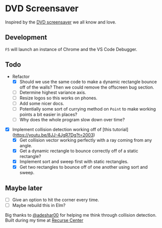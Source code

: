 # DVD Screensaver

Inspired by the [DVD screensaver](https://www.youtube.com/watch?v=-pdVUsCqd2U) we all know and love.  

## Development

`F5` will launch an instance of Chrome and the VS Code Debugger.

## Todo

- Refactor
    - [x] Should we use the same code to make a dynamic rectangle bounce off of the walls? Then we could remove the offscreen bug section.
    - [ ] Determine highest variance axis.
    - [ ] Resize logos so this works on phones.
    - [ ] Add some nicer docs.
    - [ ] Potentially some sort of currying method on `Point` to make working points a bit easier in places?
    - [ ] Why does the whole program slow down over time?
- [x] Implement collision detection working off of [this tutorial] (https://youtu.be/8JJ-4JgR7Dg?t=2003)
    - [x] Get collision vector working perfectly with a ray coming from any angle.
    - [x] Get a dynamic rectangle to bounce correctly off of a static rectangle?
    - [x] Implement sort and sweep first with static rectangles.
    - [x] Get two rectangles to bounce off of one another using sort and sweep.

## Maybe later
- [ ] Give an option to hit the corner every time.
- [ ] Maybe rebuild this in Elm?

Big thanks to [@adeshar00](https://github.com/adeshar00) for helping me think through collision detection.  
Built during my time at [Recurse Center](https://www.recurse.com)
